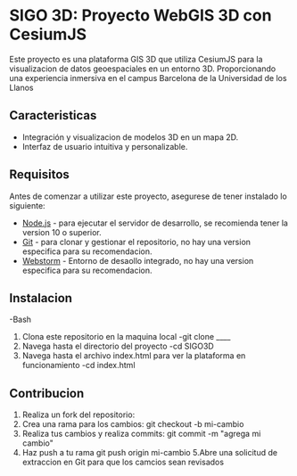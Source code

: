 # SIGO 3D: Proyecto WebGIS 3D con CesiumJS

Este proyecto es una plataforma GIS 3D que utiliza CesiumJS para la visualizacion de datos geoespaciales en un entorno 3D. Proporcionando una experiencia inmersiva en el campus Barcelona de la Universidad de los Llanos

## Caracteristicas

- Integración y visualizacion de modelos 3D en un mapa 2D.
- Interfaz de usuario intuitiva y personalizable.

## Requisitos

Antes de comenzar a utilizar este proyecto, asegurese de tener instalado lo siguiente:
- [Node.js](https://nodejs.org/) - para ejecutar el servidor de desarrollo, se recomienda tener la version 10 o superior.
- [Git](https://git-scm.com/) - para clonar y gestionar el repositorio, no hay una version especifica para su recomendacion.
-  [Webstorm](https://www.jetbrains.com/webstorm/download/) - Entorno de desaollo integrado, no hay una version especifica para su recomendacion.

## Instalacion
-Bash
1. Clona este repositorio en la maquina local
-git clone ____
3. Navega hasta el directorio del proyecto
-cd SIGO3D
4. Navega hasta el archivo index.html para ver la plataforma en funcionamiento
-cd index.html

## Contribucion

1. Realiza un fork del repositorio:
2. Crea una rama para los cambios:
git checkout -b mi-cambio
3. Realiza tus cambios y realiza commits:
git commit -m "agrega mi cambio"
4. Haz push a tu rama
git push origin mi-cambio
5.Abre una solicitud de extraccion en Git para que los camcios sean revisados

  

